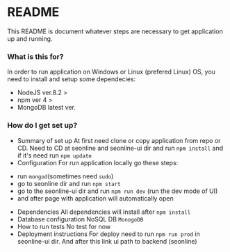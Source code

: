 # README #

This README is document whatever steps are necessary to get application up and running.

### What is this for? ###

In order to run application on Windows or Linux (prefered Linux) OS, you need to install and setup some dependecies:

* NodeJS ver.8.2 >
* npm ver 4 >
* MongoDB latest ver.

### How do I get set up? ###

* Summary of set up
At first need clone or copy application from repo or CD.
Need to CD at seonline and seonline-ui dir and run `npm install` and if it's need run `npm update`
* Configuration
For run application locally go these steps:
- run `mongod`(sometimes need `sudo`)
- go to seonline dir and run `npm start`
- go to the seonline-ui dir and run `npm run dev` (run the dev mode of UI)
- and after page with application will automatically open
* Dependencies
All dependencies will install after `npm install`
* Database configuration
NoSQL DB `MonogoDB`
* How to run tests
No test for now
* Deployment instructions
For deploy need to run `npm run prod` in seonline-ui dir. And after this link ui path to backend (seonline)